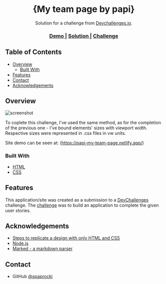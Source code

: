 <!-- Please update value in the {}  -->

<h1 align="center">{My team page by papi}</h1>

<div align="center">
   Solution for a challenge from  <a href="http://devchallenges.io" target="_blank">Devchallenges.io</a>.
</div>

<div align="center">
  <h3>
    <a href="https://papi-my-team-page.netlify.app">
      Demo
    </a>
    <span> | </span>
    <a href="https://github.com/spaprocki/my-team-page">
      Solution
    </a>
    <span> | </span>
    <a href="https://devchallenges.io/challenges/hhmesazsqgKXrTkYkt0U">
      Challenge
    </a>
  </h3>
</div>

<!-- TABLE OF CONTENTS -->

## Table of Contents

- [Overview](#overview)
  - [Built With](#built-with)
- [Features](#features)
- [Contact](#contact)
- [Acknowledgements](#acknowledgements)

<!-- OVERVIEW -->

## Overview

![screenshot](https://spaprocki.github.io/hosted-assets/my-team-page-screenshot.PNG)

To coplete this challenge, I've used the same method, as for the completion of the previous one - I've bound elements' sizes with viewport width. Respective sizes were represented in .css files in vw units.

Site demo can be seen at: (https://papi-my-team-page.netlify.app/)

### Built With

<!-- This section should list any major frameworks that you built your project using. Here are a few examples.-->

- [HTML](https://developer.mozilla.org/pl/docs/Web/HTML)
- [CSS](https://developer.mozilla.org/pl/docs/Web/CSS)

## Features

<!-- List the features of your application or follow the template. Don't share the figma file here :) -->

This application/site was created as a submission to a [DevChallenges](https://devchallenges.io/challenges) challenge. The [challenge](https://devchallenges.io/challenges/hhmesazsqgKXrTkYkt0U) was to build an application to complete the given user stories.


## Acknowledgements

<!-- This section should list any articles or add-ons/plugins that helps you to complete the project. This is optional but it will help you in the future. For exmpale -->

- [Steps to replicate a design with only HTML and CSS](https://devchallenges-blogs.web.app/how-to-replicate-design/)
- [Node.js](https://nodejs.org/)
- [Marked - a markdown parser](https://github.com/chjj/marked)

## Contact

- GitHub [@spaprocki](https://github.com/spaprocki)
